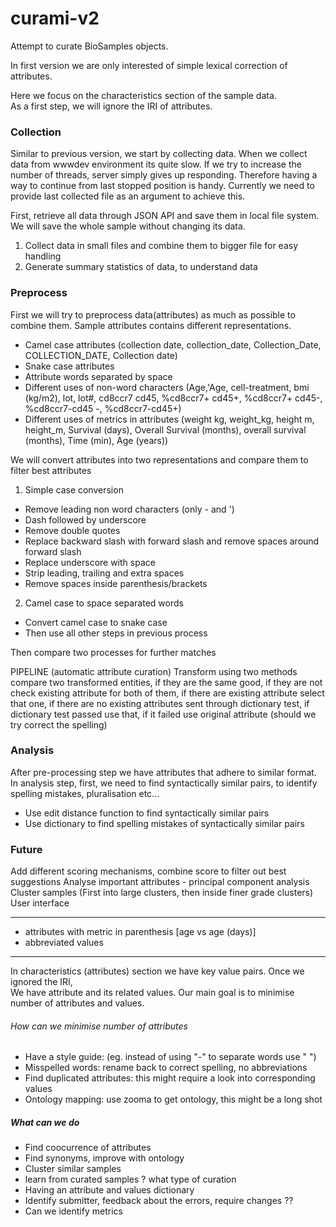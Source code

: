 curami-v2
=========
Attempt to curate BioSamples objects.

In first version we are only interested of simple lexical correction of attributes. 

Here we focus on the characteristics section of the sample data.  
As a first step, we will ignore the IRI of attributes.  

### Collection
Similar to previous version, we start by collecting data. When we collect data from wwwdev environment its quite slow. 
If we try to increase the number of threads, server simply gives up responding. 
Therefore having a way to continue from last stopped position is handy. 
Currently we need to provide last collected file as an argument to achieve this.

First, retrieve all data through JSON API and save them in local file system.  
We will save the whole sample without changing its data.  

1. Collect data in small files and combine them to bigger file for easy handling  
2. Generate summary statistics of data, to understand data  

### Preprocess
First we will try to preprocess data(attributes) as much as possible to combine them.
Sample attributes contains different representations.
* Camel case attributes (collection date, collection_date, Collection_Date, COLLECTION_DATE, Collection date)
* Snake case attributes
* Attribute words separated by space
* Different uses of non-word characters (Age,'Age, cell-treatment, bmi (kg/m2), lot, lot#, cd8ccr7 cd45, %cd8ccr7+ cd45+, %cd8ccr7+ cd45-, %cd8ccr7-cd45 -, %cd8ccr7-cd45+)
* Different uses of metrics in attributes (weight kg, weight_kg, height m, height_m, Survival (days), Overall Survival (months), overall survival (months), Time (min), Age (years))

We will convert attributes into two representations and compare them to filter best attributes
1. Simple case conversion
* Remove leading non word characters (only - and ')
* Dash followed by underscore
* Remove double quotes
* Replace backward slash with forward slash and remove spaces around forward slash
* Replace underscore with space
* Strip leading, trailing and extra spaces
* Remove spaces inside parenthesis/brackets

2. Camel case to space separated words
* Convert camel case to snake case
* Then use all other steps in previous process

Then compare two processes for further matches

PIPELINE (automatic attribute curation)
Transform using two methods
compare two transformed entities, 
    if they are the same good, 
    if they are not check existing attribute for both of them, 
        if there are existing attribute select that one, 
        if there are no existing attributes sent through dictionary test,
            if dictionary test passed use that,
            if it failed use original attribute (should we try correct the spelling)


### Analysis
After pre-processing step we have attributes that adhere to similar format. 
In analysis step, first, we need to find syntactically similar pairs, to identify spelling mistakes, pluralisation etc...
* Use edit distance function to find syntactically similar pairs
* Use dictionary to find spelling mistakes of syntactically similar pairs




### Future

Add different scoring mechanisms, combine score to filter out best suggestions
Analyse important attributes - principal component analysis
Cluster samples (First into large clusters, then inside finer grade clusters)
User interface

 




-------------------------------------------------------------------------------
* attributes with metric in parenthesis [age vs age (days)]
* abbreviated values 


--------------------------------------------------------------------------------
In characteristics (attributes) section we have key value pairs. Once we ignored the IRI,  
We have attribute and its related values. Our main goal is to minimise number of attributes and values.  

###### How can we minimise number of attributes
* Have a style guide: (eg. instead of using "-" to separate words use " ")
* Misspelled words: rename back to correct spelling, no abbreviations
* Find duplicated attributes: this might require a look into corresponding values
* Ontology mapping: use zooma to get ontology, this might be a long shot


##### What can we do
* Find coocurrence of attributes
* Find synonyms, improve with ontology
* Cluster similar samples
* learn from curated samples ? what type of curation 
* Having an attribute and values dictionary
* Identify submitter, feedback about the errors, require changes ??
* Can we identify metrics